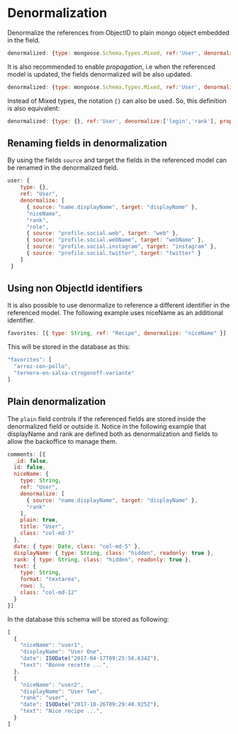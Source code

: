 # Denormalization
Denormalize the references from ObjectID to plain mongo object embedded in the field.

```javascript
denormalized: {type: mongoose.Schema.Types.Mixed, ref:'User', denormalize:['login','rank']},
```
It is also recommended to enable *propagation*, i.e when the referenced model is updated, the fields denormalized will be also updated.

```javascript
denormalized: {type: mongoose.Schema.Types.Mixed, ref:'User', denormalize:['login','rank'], propagate: true},
```
Instead of Mixed types, the notation ```{}``` can also be used. So, this definition is also equivalent:

```javascript
denormalized: {type: {}, ref:'User', denormalize:['login','rank'], propagate: true},
```
## Renaming fields in denormalization

By using the fields ```source``` and target the fields in the referenced model can be renamed in the denormalized field. 

```javascript
user: {
    type: {},
    ref: "User",
    denormalize: [
      { source: "name.displayName", target: "displayName" },
      "niceName",
      "rank",
      "role",
      { source: "profile.social.web", target: "web" },
      { source: "profile.social.webName", target: "webName" },
      { source: "profile.social.instagram", target: "instagram" },
      { source: "profile.social.twitter", target: "twitter" }
    ]
 }
```

## Using non ObjectId identifiers

It is also possible to use denormalize to reference a different identifier in the referenced model. The following example uses niceName as an additional identifier.

```javascript
favorites: [{ type: String, ref: "Recipe", denormalize: "niceName" }]
```

This will be stored in the database as this:

```javascript
"favorites": [
  "arroz-con-pollo",    
  "ternera-en-salsa-strogonoff-variante"
]
```

## Plain denormalization

The ```plain``` field controls if the referenced fields are stored inside the denormalized field or outside it. Notice in the following example that displayName and rank are defined both as denormalization and fields to allow the backoffice to manage them.

```javascript
comments: [{
  _id: false,
  id: false,
  niceName: {
    type: String,
    ref: "User",
    denormalize: [
      { source: "name.displayName", target: "displayName" },
      "rank"
    ],
    plain: true,
    title: "User",
    class: "col-md-7"
  },
  date: { type: Date, class: "col-md-5" },
  displayName: { type: String, class: "hidden", readonly: true },
  rank: { type: String, class: "hidden", readonly: true },
  text: {
    type: String,
    format: "textarea",
    rows: 3,
    class: "col-md-12"
  }
}]
```
In the database this schema will be stored as following:

```javascript
[
  {
    "niceName": "user1",
    "displayName": "User One",
    "date": ISODate("2017-04-17T09:25:56.634Z"),
    "text": "Bonne recette ...",
  },
  {
    "niceName": "user2",
    "displayName": "User Two",
    "rank": "user",
    "date": ISODate("2017-10-26T09:29:40.925Z"),
    "text": "Nice recipe ...",
  }
]
```
      
      
